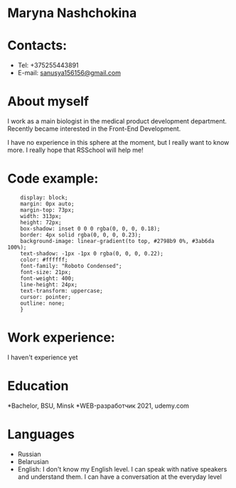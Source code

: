 # Maryna Nashchokina
# Contacts:
* Tel: +375255443891
* E-mail: sanusya156156@gmail.com
# About myself
I work as a main biologist in the medical product development department. Recently became interested in the Front-End Development. 

I have no experience in this sphere at the moment, but I really want to know more. I really hope that RSSchool will help me!
# Code example:

``` .button {
    display: block;
    margin: 0px auto;
    margin-top: 73px;
    width: 313px;
    height: 72px;
    box-shadow: inset 0 0 0 rgba(0, 0, 0, 0.18);
    border: 4px solid rgba(0, 0, 0, 0.23);
    background-image: linear-gradient(to top, #2798b9 0%, #3ab6da 100%);
    text-shadow: -1px -1px 0 rgba(0, 0, 0, 0.22);
    color: #ffffff;
    font-family: "Roboto Condensed";
    font-size: 21px;
    font-weight: 400;
    line-height: 24px;
    text-transform: uppercase;
    cursor: pointer;
    outline: none;
    }
 ```
# Work experience:
I haven't experience yet
# Education
*Bachelor, BSU, Minsk
*WEB-разработчик 2021, udemy.com
# Languages
* Russian
* Belarusian
* English: I don't know my English level. I can speak with native speakers and understand them. I can have a conversation at the everyday level